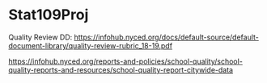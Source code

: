 # Stat109Proj
Quality Review DD: https://infohub.nyced.org/docs/default-source/default-document-library/quality-review-rubric_18-19.pdf

https://infohub.nyced.org/reports-and-policies/school-quality/school-quality-reports-and-resources/school-quality-report-citywide-data
